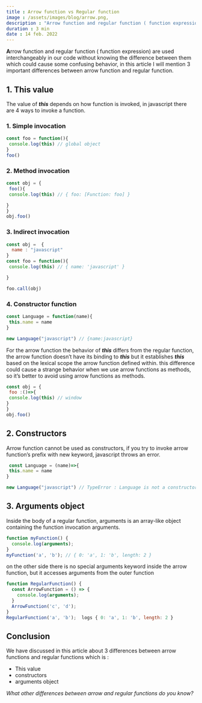```yaml
---
title : Arrow function vs Regular function
image : /assets/images/blog/arrow.png,
description : "Arrow function and regular function ( function expression) are used interchangeably in our code without knowing the difference between them which could cause some confusing behavior, in this article I will mention 3 important differences between arrow function and regular function."
duration : 3 min
date : 14 feb. 2022
---
```

**A**rrow function and regular function ( function expression) are used interchangeably in our code without knowing the difference between them which could cause some confusing behavior, in this article I will mention 3 important differences between arrow function and regular function.

## 1. This value

The value of ***this*** depends on how function is invoked, in javascript there are 4 ways to invoke a function.

### 1. Simple invocation


 ```javascript
 const foo = function(){
  console.log(this) // global object
}  
foo()  
```

### 2. Method invocation
 

```javascript
const obj = {
 foo(){
 console.log(this) // { foo: [Function: foo] }

}
}
obj.foo()
 ``` 

### 3. Indirect invocation


```javascript
const obj =  {
  name : "javascript"
}
const foo = function(){
 console.log(this) // { name: 'javascript' }

}

foo.call(obj)
```

### 4. Constructor function

```javascript
const Language = function(name){
 this.name = name
}

new Language("javascript") // {name:javascript}
```

For the arrow function the behavior of ***this*** differs from the regular function, the arrow function doesn’t have its binding to ***this*** but it establishes ***this*** based on the lexical scope the arrow function defined within. this difference could cause a strange behavior when we use arrow functions as methods, so it’s better to avoid using arrow functions as methods.

```javascript
const obj = {
 foo :()=>{
 console.log(this) // window
}
}
obj.foo()
```

## 2. Constructors


Arrow function cannot be used as constructors, if you try to invoke arrow function’s prefix with new keyword, javascript throws an error.
```javascript
 const Language = (name)=>{
 this.name = name
}

new Language("javascript") // TypeError : Language is not a constructor
```

## 3. Arguments object


Inside the body of a regular function, arguments is an array-like object containing the function invocation arguments.
```javascript
function myFunction() {
  console.log(arguments);
}
myFunction('a', 'b'); // { 0: 'a', 1: 'b', length: 2 }
```
on the other side there is no special arguments keyword inside the arrow function, but it accesses arguments from the outer function 
```javascript
function RegularFunction() {
  const ArrowFunction = () => {
    console.log(arguments);
  }
  ArrowFunction('c', 'd');
}
RegularFunction('a', 'b');  logs { 0: 'a', 1: 'b', length: 2 }
```



## Conclusion 


We have discussed in this article about 3  differences between arrow functions and regular functions which is : 
- This value
- constructors
- arguments object

*What other differences between arrow and regular functions do you know?*


